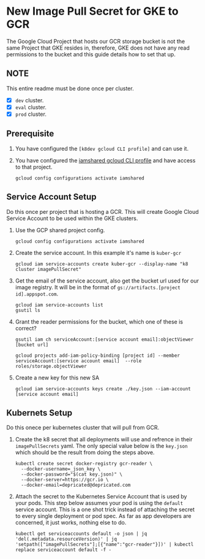 # New Image Pull Secret for GKE to GCR

The Google Cloud Project that hosts our GCR storage bucket is not the same Project that GKE resides in, therefore, GKE does not have any read permissions to the bucket and this guide details how to set that up.

## NOTE

This entire readme must be done once per cluster.

- [x] `dev` cluster.
- [x] `eval` cluster.
- [x] `prod` cluster.

## Prerequisite

1. You have configured the `[k8dev gcloud CLI profile]` and can use it.

1. You have configured the [iamshared gcloud CLI profile](projects-shared.md) and have access to that project.

    ```
    gcloud config configurations activate iamshared
    ```

## Service Account Setup

Do this once per project that is hosting a GCR.  This will create Google Cloud Service Account to be used within the GKE clusters.

1. Use the GCP shared project config.

    ```
    gcloud config configurations activate iamshared
    ```

1. Create the service account.  In this example it's name is `kuber-gcr`

    ```
    gcloud iam service-accounts create kuber-gcr --display-name "k8 cluster imagePullSecret"
    ```

1. Get the email of the service account, also get the bucket url used for our image registry.  It will be in the format of `gs://artifacts.[project id].appspot.com`.

   ```
   gcloud iam service-accounts list
   gsutil ls
   ```

1. Grant the reader permissions for the bucket, which one of these is correct?

    ```
    gsutil iam ch serviceAccount:[service account email]:objectViewer [bucket url]

    gcloud projects add-iam-policy-binding [project id] --member serviceAccount:[service account email]  --role roles/storage.objectViewer
    ```

1. Create a new key for this new SA

    ```
    gcloud iam service-accounts keys create ./key.json --iam-account [service account email]
    ```

## Kubernets Setup

Do this onece per kubernetes cluster that will pull from GCR.

1. Create the k8 secret that all deployments will use and refrence in their `imagePullSecrets` yaml.  The only special value below is the `key.json` which should be the result from doing the steps above.

    ```
    kubectl create secret docker-registry gcr-reader \
      --docker-username=_json_key \
      --docker-password="$(cat key.json)" \
      --docker-server=https://gcr.io \
      --docker-email=depricated@depricated.com
    ```

1. Attach the secret to the Kubernetes Service Account that is used by your pods.  This step below assumes your pod is using the `default` service account.  This is a one shot trick instead of attaching the secret to every single deployment or pod spec.  As far as app developers are concerned, it just works, nothing else to do.

    ```
    kubectl get serviceaccounts default -o json | jq 'del(.metadata.resourceVersion)' | jq 'setpath(["imagePullSecrets"];[{"name":"gcr-reader"}])' | kubectl replace serviceaccount default -f -
    ```